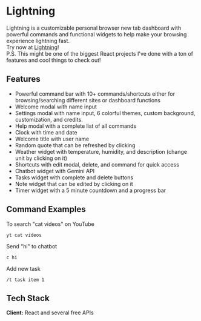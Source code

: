 # Lightning

Lightning is a customizable personal browser new tab dashboard with powerful commands and functional widgets to help make your browsing experience lightning fast.  
Try now at [Lightning](https://tonymac129.github.io/lightning/)!  
P.S. This might be one of the biggest React projects I've done with a ton of features and cool things to check out!

## Features

- Powerful command bar with 10+ commands/shortcuts either for browsing/searching different sites or dashboard functions
- Welcome modal with name input
- Settings modal with name input, 6 colorful themes, custom background, customization, and credits.
- Help modal with a complete list of all commands
- Clock with time and date
- Welcome title with user name
- Random quote that can be refreshed by clicking
- Weather widget with temperature, humidity, and description (change unit by clicking on it)
- Shortcuts with edit modal, delete, and command for quick access
- Chatbot widget with Gemini API
- Tasks widget with complete and delete buttons
- Note widget that can be edited by clicking on it
- Timer widget with a 5 minute countdown and a progress bar

## Command Examples

To search "cat videos" on YouTube

```
yt cat videos
```

Send "hi" to chatbot

```
c hi
```

Add new task

```
/t task item 1
```

## Tech Stack

**Client:** React and several free APIs
